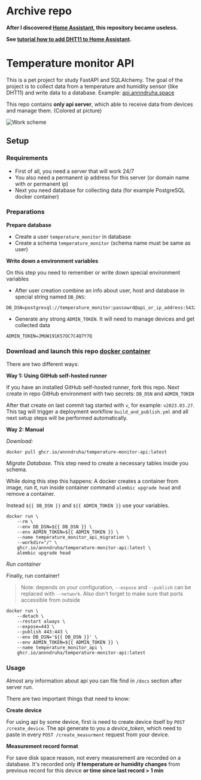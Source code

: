 # Archive repo

**After I discovered [Home Assistant](https://www.home-assistant.io/), this repository became useless.**

**See [tutorial how to add DHT11 to Home Assistant](./migrate_to_home_assistant/README.md).**

# Temperature monitor API

This is a pet project for study FastAPI and SQLAlchemy.
The goal of the project is to collect data from a temperature and humidity sensor (like DHT11) and write data to a database.
Example: [api.annndruha.space](https://api.annndruha.space/)

This repo contains **only api server**, which able to receive data from devices and manage them. (Colored at picture)

![Work scheme](https://user-images.githubusercontent.com/51162917/227819225-0682b933-3776-4597-bf75-5f4ac84b7385.png)

## Setup

### Requirements

* First of all, you need a server that will work 24/7
* You also need a permanent ip address for this server (or domain name with or permanent ip)
* Next you need database for collecting data (for example PostgreSQL docker container)

### Preparations

**Prepare database**
* Create a user `temperature_monitor` in database
* Create a schema `temperature_monitor` (schema name must be same as user)

**Write down a environment variables**

On this step you need to remember or write down special environment variables

* After user creation combine an info about user, host and database in special string named `DB_DNS`:
```dotenv
DB_DSN=postgresql://temperature_monitor:passowrd@api_or_ip_address:5432/databasename
```
* Generate any strong `ADMIN_TOKEN`. It will need to manage devices and get collected data
```dotenv
ADMIN_TOKEN=JMUW191K57OC7C4Q7Y7Q
```

### Download and launch this repo [docker container](https://github.com/annndruha/temperature-monitor-api/pkgs/container/temperature-monitor-api)
There are two different ways:

**Way 1: Using GitHub self-hosted runner**

If you have an installed  GitHub self-hosted runner, fork this repo.
Next create in repo GitHub environment with two secrets: `DB_DSN` and `ADMIN_TOKEN`

After that create on last commit tag started with `v`, for example: `v2023.03.27`.
This tag will trigger a deployment workflow `build_and_publish.yml` and all next setup steps will be performed automatically.

**Way 2: Manual**

*Download:*
```commandline
docker pull ghcr.io/annndruha/temperature-monitor-api:latest
```

*Migrate Database.* This step need to create a necessary tables inside you schema.

While doing this step this happens: A docker creates a container from image, run it, run inside container command `alembic upgrade head` and remove a container.

Instead `${{ DB_DSN }}` and `${{ ADMIN_TOKEN }}` use your variables.
```commandline
docker run \
    --rm \
    --env DB_DSN=${{ DB_DSN }} \
    --env ADMIN_TOKEN=${{ ADMIN_TOKEN }} \
    --name temperature_monitor_api_migration \
    --workdir="/" \
    ghcr.io/annndruha/temperature-monitor-api:latest \
    alembic upgrade head
```

*Run container*

Finally, run container!

> Note: depends on your configuration, `--expose` and `--publish` can be replaced with `--network`.
> Also don't forget to make sure that ports accessible from outside
```commandline
docker run \
    --detach \
    --restart always \
    --expose=443 \
    --publish 443:443 \
    --env DB_DSN='${{ DB_DSN }}' \
    --env ADMIN_TOKEN=${{ ADMIN_TOKEN }} \
    --name temperature_monitor_api \
    ghcr.io/annndruha/temperature-monitor-api:latest
```

### Usage

Almost any information about api you can file find in `/docs` section after server run.

There are two important things that need to know:

**Create device**

For using api by some device, first is need to create device itself by `POST /create_device`.
The api generate to you a *device_token*, which need to paste in every `POST /create_measurment` request from your device.

**Measurement record format**

For save disk space reason, not every measurement are recorded on a database.
It's recorded only **if temperature or humidity changes** from previous record for this device **or time since last record > 1 min**


[//]: # (**Appending**)
[//]: # (```sql)
[//]: # (CREATE OR REPLACE VIEW temperature_monitor.device_2)
[//]: # (AS SELECT )
[//]: # (   measurements.timestamp AS timestamp,)
[//]: # (   measurements.temperature AS temperature,)
[//]: # (   measurements.humidity AS humidity)
[//]: # (  FROM measurements)
[//]: # ( WHERE device_id = 2)
[//]: # (```)

[//]: # (If it happens, the api recorded into database are two records: 1&#41; last values of temp temperature )

[//]: # (and humidity with new timestamp 2&#41; new values with timestamp a few milliseconds later.)

[//]: # ()
[//]: # (Graphically it seems like that:)

[//]: # ()
[//]: # (<img alt="Measurement record format" width=600px src="https://user-images.githubusercontent.com/51162917/227822432-e171ecf1-9a7f-4c1a-aba2-f422f4b91017.png" />)
